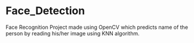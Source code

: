 # Face_Detection

Face Recognition Project made using OpenCV which predicts name of the person by reading his/her image using KNN algorithm.
